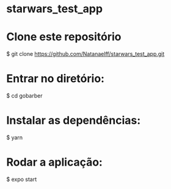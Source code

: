 # starwars_test_app


# Clone este repositório
$ git clone <https://github.com/Natanaelff/starwars_test_app.git>

# Entrar no diretório:
$ cd gobarber

# Instalar as dependências:
$ yarn

# Rodar a aplicação:
$ expo start 
